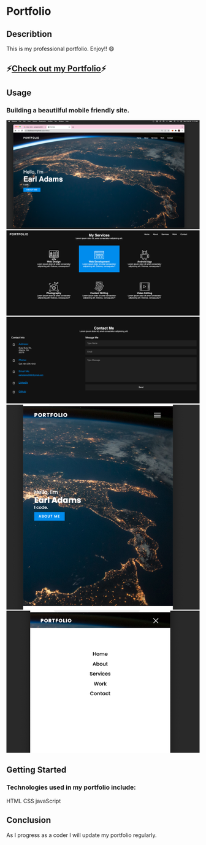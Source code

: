 # Portfolio

## Describtion
  This is my professional portfolio. Enjoy!! :smile:

## :zap:[Check out my Portfolio](https://bballplayer33.github.io/portfolio/):zap:


## Usage
  ### Building a beautilful mobile friendly site. 
  ![alt text](images/screens/welcome.png)
  ![alt text](images/screens/services.png)
  ![alt text](images/screens/contact.png)
  ![alt text](images/screens/max.png)
  ![alt text](images/screens/min.png)
  
## Getting Started
 ### Technologies used in my portfolio include:
  HTML
  CSS
  javaScript

## Conclusion
  As I progress as a coder I will update my portfolio regularly. 
